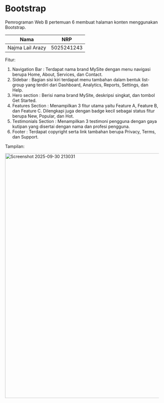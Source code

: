 # Bootstrap
Pemrograman Web B pertemuan 6 membuat halaman konten menggunakan Bootstrap.

| Nama | NRP |
| ---- | --- |
| Najma Lail Arazy | 5025241243 |

Fitur:

1. Navigation Bar : Terdapat nama brand MySite dengan menu navigasi berupa Home, About, Services, dan Contact.
2. Sidebar : Bagian sisi kiri terdapat menu tambahan dalam bentuk list-group yang terdiri dari Dashboard, Analytics, Reports, Settings, dan Help.
3. Hero section : Berisi nama brand MySite, deskripsi singkat, dan tombol Get Started.
4. Features Section : Menampilkan 3 fitur utama yaitu Feature A, Feature B, dan Feature C. Dilengkapi juga dengan badge kecil sebagai status fitur berupa New, Popular, dan Hot.
5. Testimonials Section : Menampilkan 3 testimoni pengguna dengan gaya kutipan yang disertai dengan nama dan profesi pengguna.
6. Footer : Terdapat copyright serta link tambahan berupa Privacy, Terms, dan Support.

Tampilan:

<img width="1800" height="800" alt="Screenshot 2025-09-30 213031" src="https://github.com/user-attachments/assets/9211b821-8ed6-47d2-b9a1-eabe08068a56" />
